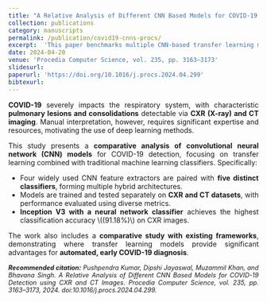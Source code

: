 ```yaml
---
title: "A Relative Analysis of Different CNN Based Models for COVID-19 Detection using CXR and CT Images"
collection: publications
category: manuscripts
permalink: /publication/covid19-cnns-procs/
excerpt:  'This paper benchmarks multiple CNN-based transfer learning models combined with diverse classifiers for COVID-19 detection using CXR and CT images, highlighting their comparative strengths and weaknesses.'
date: 2024-04-20
venue: 'Procedia Computer Science, vol. 235, pp. 3163–3173'
slidesurl: 
paperurl: 'https://doi.org/10.1016/j.procs.2024.04.299'
bibtexurl: 
---
```


<div style="text-align:justify; text-justify:inter-word;" markdown="1">

**COVID-19** severely impacts the respiratory system, with characteristic **pulmonary lesions and consolidations** detectable via **CXR (X-ray) and CT imaging**. Manual interpretation, however, requires significant expertise and resources, motivating the use of deep learning methods.  

This study presents a **comparative analysis of convolutional neural network (CNN) models** for COVID-19 detection, focusing on transfer learning combined with traditional machine learning classifiers. Specifically:  

- Four widely used CNN feature extractors are paired with **five distinct classifiers**, forming multiple hybrid architectures.  
- Models are trained and tested separately on **CXR and CT datasets**, with performance evaluated using diverse metrics.  
- **Inception V3 with a neural network classifier** achieves the highest classification accuracy \\((91.18%)\\) on CXR images.  

The work also includes a **comparative study with existing frameworks**, demonstrating where transfer learning models provide significant advantages for **automated, early COVID-19 diagnosis**.  

</div>

<div style="text-align:justify; text-justify:inter-word; margin-top:15px; font-size:0.9em; font-style:italic;">
  <strong>Recommended citation:</strong> Pushpendra Kumar, Dipshi Jayaswal, Muzammil Khan, and Bhavana Singh. A Relative Analysis of Different CNN Based Models for COVID-19 Detection using CXR and CT Images. Procedia Computer Science, vol. 235, pp. 3163–3173, 2024. doi:10.1016/j.procs.2024.04.299.
</div>
